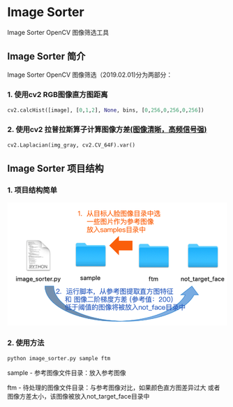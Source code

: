 # Image Sorter

Image Sorter OpenCV 图像筛选工具


## Image Sorter 简介

Image Sorter OpenCV 图像筛选（2019.02.01)分为两部分：

### 1.  使用cv2 RGB图像直方图距离
```python
cv2.calcHist([image], [0,1,2], None, bins, [0,256,0,256,0,256])
```

### 2.  使用cv2 拉普拉斯算子计算图像方差[(图像清晰，高频信号强)]()

```python
cv2.Laplacian(img_gray, cv2.CV_64F).var()
```


## Image Sorter 项目结构

### 1.  项目结构简单
![](asset/workflow.png)

### 2.  使用方法


```python
python image_sorter.py sample ftm

```

sample - 参考图像文件目录：放入参考图像

ftm - 待处理的图像文件目录：与参考图像对比，如果颜色直方图差异过大 或者 图像方差太小，该图像被放入not_target_face目录中